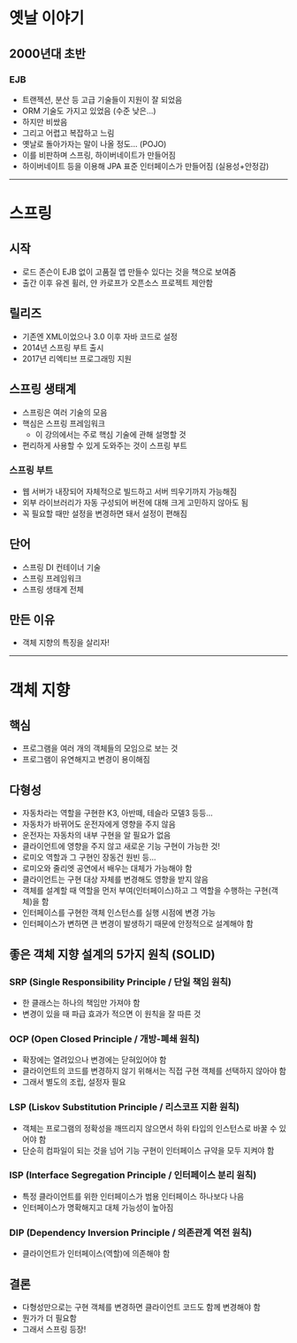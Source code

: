 # 옛날 이야기
## 2000년대 초반
### EJB
- 트랜젝션, 분산 등 고급 기술들이 지원이 잘 되었음
- ORM 기술도 가지고 있었음 (수준 낮은...)
- 하지만 비쌌음
- 그리고 어렵고 복잡하고 느림
- 옛날로 돌아가자는 말이 나올 정도... (POJO)
- 이를 비판하며 스프링, 하이버네이트가 만들어짐
- 하이버네이트 등을 이용해 JPA 표준 인터페이스가 만들어짐 (실용성+안정감)
------------
# 스프링
## 시작
- 로드 존슨이 EJB 없이 고품질 앱 만들수 있다는 것을 책으로 보여줌
- 출간 이후 유겐 휠러, 얀 카로프가 오픈소스 프로젝트 제안함
## 릴리즈
- 기존엔 XML이었으나 3.0 이후 자바 코드로 설정
- 2014년 스프링 부트 출시
- 2017년 리엑티브 프로그래밍 지원
## 스프링 생태계
- 스프링은 여러 기술의 모음
- 핵심은 스프링 프레임워크
  - 이 강의에서는 주로 핵심 기술에 관해 설명할 것
- 편리하게 사용할 수 있게 도와주는 것이 스프링 부트
### 스프링 부트
- 웹 서버가 내장되어 자체적으로 빌드하고 서버 띄우기까지 가능해짐
- 외부 라이브러리가 자동 구성되어 버전에 대해 크게 고민하지 않아도 됨
- 꼭 필요할 때만 설정을 변경하면 돼서 설정이 편해짐
## 단어
- 스프링 DI 컨테이너 기술
- 스프링 프레임워크
- 스프링 생태계 전체
## 만든 이유
- 객체 지향의 특징을 살리자!
-----------
# 객체 지향
## 핵심
- 프로그램을 여러 개의 객체들의 모임으로 보는 것
- 프로그램이 유연해지고 변경이 용이해짐
## 다형성
- 자동차라는 역할을 구현한 K3, 아반떼, 테슬라 모델3 등등...
- 자동차가 바뀌어도 운전자에게 영향을 주지 않음
- 운전자는 자동차의 내부 구현을 알 필요가 없음
- 클라이언트에 영향을 주지 않고 새로운 기능 구현이 가능한 것!
- 로미오 역할과 그 구현인 장동건 원빈 등...
- 로미오와 줄리엣 공연에서 배우는 대체가 가능해야 함
- 클라이언트는 구현 대상 자체를 변경해도 영향을 받지 않음
- 객체를 설계할 때 역할을 먼저 부여(인터페이스)하고 그 역할을 수행하는 구현(객체)을 함
- 인터페이스를 구현한 객체 인스턴스를 실행 시점에 변경 가능
- 인터페이스가 변하면 큰 변경이 발생하기 때문에 안정적으로 설계해야 함
## 좋은 객체 지향 설계의 5가지 원칙 (SOLID)
### SRP (Single Responsibility Principle / 단일 책임 원칙)
- 한 클래스는 하나의 책임만 가져야 함
- 변경이 있을 때 파급 효과가 적으면 이 원칙을 잘 따른 것
### OCP (Open Closed Principle / 개방-폐쇄 원칙)
- 확장에는 열려있으나 변경에는 닫혀있어야 함
- 클라이언트의 코드를 변경하지 않기 위해서는 직접 구현 객체를 선택하지 않아야 함
- 그래서 별도의 조립, 설정자 필요
### LSP (Liskov Substitution Principle / 리스코프 지환 원칙)
- 객체는 프로그램의 정확성을 깨뜨리지 않으면서 하위 타입의 인스턴스로 바꿀 수 있어야 함
- 단순히 컴파일이 되는 것을 넘어 기능 구현이 인터페이스 규약을 모두 지켜야 함
### ISP (Interface Segregation Principle / 인터페이스 분리 원칙)
- 특정 클라이언트를 위한 인터페이스가 범용 인터페이스 하나보다 나음
- 인터페이스가 명확해지고 대체 가능성이 높아짐
### DIP (Dependency Inversion Principle / 의존관계 역전 원칙)
- 클라이언트가 인터페이스(역할)에 의존해야 함
## 결론
- 다형성만으로는 구현 객체를 변경하면 클라이언트 코드도 함께 변경해야 함
- 뭔가가 더 필요함
- 그래서 스프링 등장!

